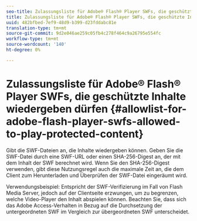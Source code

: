 ```yaml
---
seo-title: Zulassungsliste für Adobe® Flash® Player SWFs, die geschützte Inhalte wiedergeben dürfen
title: Zulassungsliste für Adobe® Flash® Player SWFs, die geschützte Inhalte wiedergeben dürfen
uuid: 482bfbed-7ef9-48d9-b399-d23fddabc81e
translation-type: tm+mt
source-git-commit: 9d2e046ae259c05fb4c278f464c9a26795e554fc
workflow-type: tm+mt
source-wordcount: '140'
ht-degree: 0%

---
```



# Zulassungsliste für Adobe® Flash® Player SWFs, die geschützte Inhalte wiedergeben dürfen {#allowlist-for-adobe-flash-player-swfs-allowed-to-play-protected-content}

Gibt die SWF-Dateien an, die Inhalte wiedergeben können. Geben Sie die SWF-Datei durch eine SWF-URL oder einen SHA-256-Digest an, der mit dem Inhalt der SWF berechnet wird. Wenn Sie den SHA-256-Digest verwenden, gibt diese Nutzungsregel auch die maximale Zeit an, die dem Client zum Herunterladen und Überprüfen der SWF-Datei eingeräumt wird.

Verwendungsbeispiel: Entspricht der SWF-Verifizierung im Fall von Flash Media Server, jedoch auf der Clientseite erzwungen, um zu begrenzen, welche Video-Player den Inhalt abspielen können. Beachten Sie, dass sich das Adobe Access-Verhalten in Bezug auf die Durchsetzung der untergeordneten SWF im Vergleich zur übergeordneten SWF unterscheidet.
